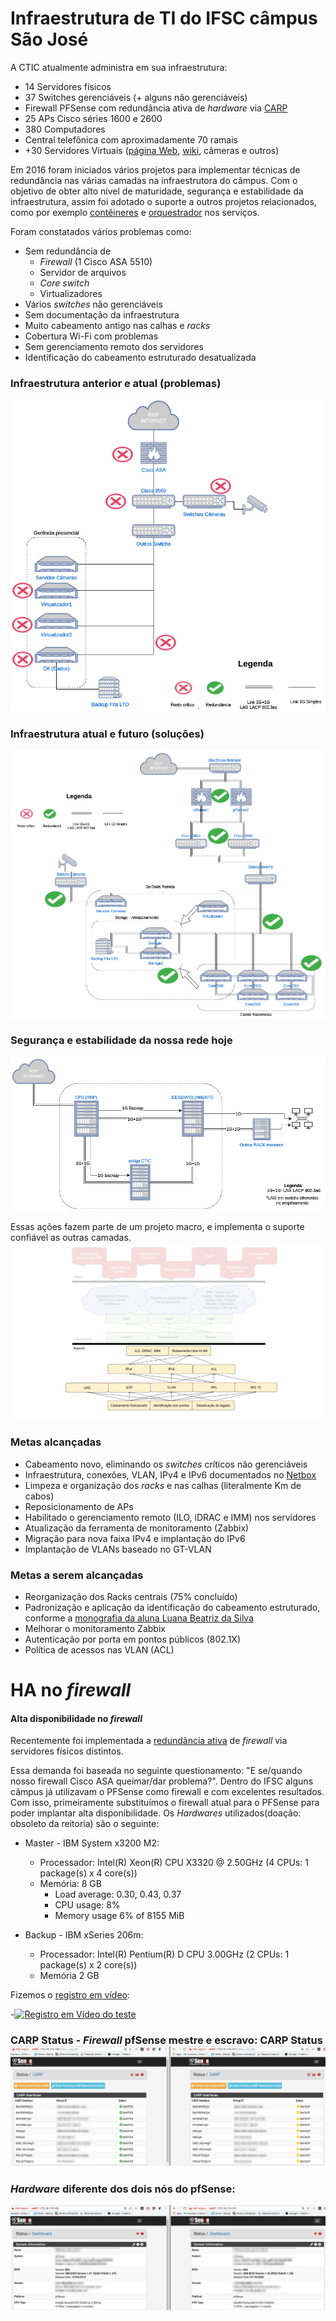 # Infraestrutura de TI do IFSC câmpus São José

A CTIC atualmente administra em sua infraestrutura:
* 14 Servidores físicos
* 37 Switches gerenciáveis (+ alguns não gerenciáveis)
* Firewall PFSense com redundância ativa de _hardware_ via [CARP](https://www.freebsd.org/doc/handbook/carp.html)
* 25 APs Cisco séries 1600 e 2600
* 380 Computadores
* Central telefônica com aproximadamente 70 ramais
* +30 Servidores Virtuais ([página Web](http://sj.ifsc.edu.br), [wiki](http://wiki.sj.ifsc.edu.br), câmeras e outros)

Em 2016 foram iniciados vários projetos para implementar técnicas de redundância nas várias camadas na infraestrutora do câmpus. Com o objetivo de obter alto nível de maturidade, segurança e estabilidade da infraestrutura, assim foi adotado o suporte a outros projetos relacionados, como por exemplo [contêineres](https://github.com/ctic-sje-ifsc/coreos) e [orquestrador](https://github.com/ctic-sje-ifsc/kubernetes) nos serviços.

Foram constatados vários problemas como:

* Sem redundância de 
  * _Firewall_ (1 Cisco ASA 5510)
  * Servidor de arquivos
  * _Core switch_
  * Virtualizadores
* Vários _switches_ não gerenciáveis
* Sem documentação da infraestrutura
* Muito cabeamento  antigo nas calhas e _racks_
* Cobertura Wi-Fi com problemas
* Sem gerenciamento remoto dos servidores
* Identificação do cabeamento estruturado desatualizada

### Infraestrutura anterior e atual (problemas)

![Infraestrutura anterior](docs/infra_anterior_problemas.png)

### Infraestrutura atual e futuro (soluções)

![Infraestrutura anterior](docs/infra_futura_redundancias.png)

### Segurança e estabilidade da nossa rede hoje

![Rede em anel](docs/redundancia_geografica_rede_interna.png)

Essas ações fazem parte de um projeto macro, e implementa o suporte confiável as outras camadas.
![ProjetoMacroInfra](docs/projeto_macro_infra.png)

### Metas alcançadas
* Cabeamento novo, eliminando os _switches_ críticos não gerenciáveis
* Infraestrutura, conexões, VLAN, IPv4 e IPv6 documentados no [Netbox](https://netbox.sj.ifsc.edu.br/)
* Limpeza e organização dos _racks_ e nas calhas (literalmente Km de cabos)
* Reposicionamento de APs
* Habilitado o gerenciamento remoto (ILO, iDRAC e IMM) nos servidores
* Atualização da ferramenta de monitoramento (Zabbix)
* Migração para nova faixa IPv4 e implantação do IPv6
* Implantação de VLANs baseado no GT-VLAN

### Metas a serem alcançadas
* Reorganização dos Racks centrais (75% concluído)
* Padronização e aplicação da identificação do cabeamento estruturado, conforme a [monografia da aluna Luana Beatriz da Silva](http://wiki.sj.ifsc.edu.br/wiki/index.php/Projeto_de_Reestrutura%C3%A7%C3%A3o_do_Cabeamento_Estruturado)
* Melhorar o monitoramento Zabbix
* Autenticação por porta em pontos públicos (802.1X)
* Política de acessos nas VLAN (ACL)

# HA no _firewall_
#### Alta disponibilidade no _firewall_
Recentemente foi implementada a [redundância ativa](https://doc.pfsense.org/index.php/High_Availability) de _firewall_ via servidores físicos distintos. 

Essa demanda foi baseada no seguinte questionamento: "E se/quando nosso firewall Cisco ASA queimar/dar problema?". 
Dentro do IFSC alguns câmpus já utilizavam o PFSense como firewall e com excelentes resultados. Com isso, primeiramente substituímos o firewall atual para o PFSense para poder implantar alta disponibilidade. Os _Hardwares_ utilizados(doação: obsoleto da reitoria) são o seguinte:

* Master - IBM System x3200 M2:
  * Processador: Intel(R) Xeon(R) CPU X3320 @ 2.50GHz (4 CPUs: 1 package(s) x 4 core(s))
  * Memória: 8 GB
    * Load average: 0.30, 0.43, 0.37
    * CPU usage: 8%
    * Memory usage	6% of 8155 MiB

* Backup - IBM xSeries 206m: 
  * Processador: Intel(R) Pentium(R) D CPU 3.00GHz (2 CPUs: 1 package(s) x 2 core(s))
  * Memória 2 GB

Fizemos o [registro em vídeo](https://youtu.be/jkS7ZbTbtkA):

-[![Registro em Vídeo do teste](https://img.youtube.com/vi/jkS7ZbTbtkA/0.jpg)](https://youtu.be/jkS7ZbTbtkA)

### CARP Status - _Firewall_ pfSense mestre e escravo: CARP Status![PFsense HA](docs/pfsense_carp_master_backup.png)

### _Hardware_ diferente dos dois nós do pfSense:
![PFsense HA2](docs/pfsense_ha_hardware.png)

